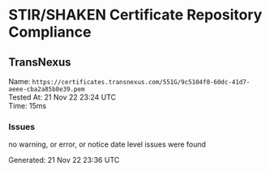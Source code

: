 # STIR/SHAKEN Certificate Repository Compliance

## TransNexus

Name: `https://certificates.transnexus.com/551G/9c5104f0-60dc-41d7-aeee-cba2a85b8e39.pem`\
Tested At: 21 Nov 22 23:24 UTC\
Time: 15ms

### Issues

no warning, or error, or notice date level issues were found

Generated: 21 Nov 22 23:36 UTC